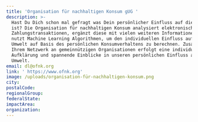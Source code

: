 ```yaml
---
title: 'Organisation für nachhaltigen Konsum gUG '
description: >-
  Hast Du Dich schon mal gefragt was Dein persönlicher Einfluss auf die Umwelt
  ist? Die Organisation für nachhaltigen Konsum analysiert elektronische
  Zahlungstransaktionen, ergänzt diese mit vielen weiteren Informationen und
  nutzt Machine Learning Algorithmen, um den individuellen Einfluss auf die
  Umwelt auf Basis des persönlichen Konsumverhaltens zu berechnen. Zusammen mit
  Ihrem Netzwerk an gemeinnützigen Organisationen erfolgt eine individuelle
  Aufklärung und spannende Einblicke in unseren persönlichen Einfluss auf die
  Umwelt. 
email: dl@ofnk.org
link: ' https://www.ofnk.org'
image: /uploads/organisation-für-nachhaltigen-konsum.png
city:
postalCode:
regionalGroup:
federalState:
impactArea:
organization:
---
```


